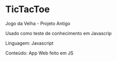 # TicTacToe

Jogo da Velha - Projeto Antigo

Usado como teste de conhecimento em Javascrip

Linguagem: Javascript

Conteúdo:  App Web feito em JS
